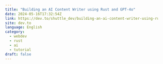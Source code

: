 ```yaml
---
title: "Building an AI Content Writer using Rust and GPT-4o"
date: 2024-05-16T17:32:54Z
link: https://dev.to/shuttle_dev/building-an-ai-content-writer-using-rust-and-gpt-4o-2924?utm_medium=RSS&utm_source=news.12bit.vn
site: dev.to
language: English
category:
  - webdev
  - rust
  - ai
  - tutorial
draft: false
---
```

